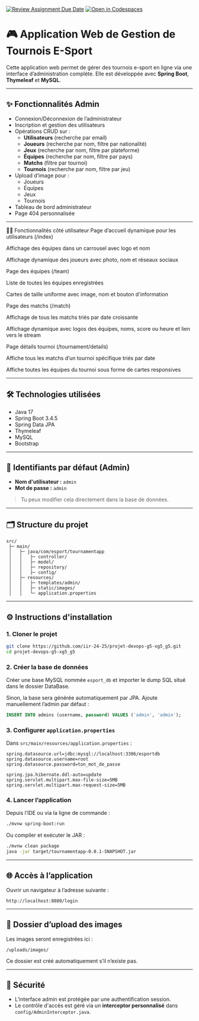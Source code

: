 [![Review Assignment Due Date](https://classroom.github.com/assets/deadline-readme-button-22041afd0340ce965d47ae6ef1cefeee28c7c493a6346c4f15d667ab976d596c.svg)](https://classroom.github.com/a/hAE1BRhd)
[![Open in Codespaces](https://classroom.github.com/assets/launch-codespace-2972f46106e565e64193e422d61a12cf1da4916b45550586e14ef0a7c637dd04.svg)](https://classroom.github.com/open-in-codespaces?assignment_repo_id=19420634)

# 🎮 Application Web de Gestion de Tournois E-Sport

Cette application web permet de gérer des tournois e-sport en ligne via une interface d’administration complète. Elle est développée avec **Spring Boot**, **Thymeleaf** et **MySQL**.

---

## ✨ Fonctionnalités Admin

- Connexion/Déconnexion de l’administrateur
- Inscription et gestion des utilisateurs
- Opérations CRUD sur :
  - **Utilisateurs** (recherche par email)
  - **Joueurs** (recherche par nom, filtre par nationalité)
  - **Jeux** (recherche par nom, filtre par plateforme)
  - **Équipes** (recherche par nom, filtre par pays)
  - **Matchs** (filtre par tournoi)
  - **Tournois** (recherche par nom, filtre par jeu)
- Upload d’image pour :
  - Joueurs
  - Équipes
  - Jeux
  - Tournois
- Tableau de bord administrateur
- Page 404 personnalisée

---

🧑‍💻 Fonctionnalités côté utilisateur
Page d’accueil dynamique pour les utilisateurs (/index)

Affichage des équipes dans un carrousel avec logo et nom

Affichage dynamique des joueurs  avec photo, nom et réseaux sociaux

Page des équipes (/team)

Liste de toutes les équipes enregistrées

Cartes de taille uniforme avec image, nom et bouton d'information

Page des matchs (/match)

Affichage de tous les matchs triés par date croissante

Affichage dynamique avec logos des équipes, noms, score ou heure et lien vers le stream

Page détails tournoi (/tournament/details)

Affiche tous les matchs d’un tournoi spécifique triés par date

Affiche toutes les équipes du tournoi sous forme de cartes responsives

---


## 🛠️ Technologies utilisées

- Java 17
- Spring Boot 3.4.5
- Spring Data JPA
- Thymeleaf
- MySQL
- Bootstrap

---

## 👤 Identifiants par défaut (Admin)

- **Nom d'utilisateur :** `admin`
- **Mot de passe :** `admin`

> Tu peux modifier cela directement dans la base de données.

---

## 🗂️ Structure du projet

```
src/
 ├─ main/
 │   ├─ java/com/esport/tournamentapp
 │   │   ├─ controller/
 │   │   ├─ model/
 │   │   ├─ repository/
 │   │   ├─ config/
 │   ├─ resources/
 │   │   ├─ templates/admin/
 │   │   ├─ static/images/
 │   │   └─ application.properties
```

---

## ⚙️ Instructions d'installation

### 1. Cloner le projet

```bash
git clone https://github.com/iir-24-25/projet-devops-g5-xg5_g5.git
cd projet-devops-g5-xg5_g5
```

### 2. Créer la base de données

Créer une base MySQL nommée `esport_db` et importer le dump SQL situé dans le dossier DataBase.

Sinon, la base sera générée automatiquement par JPA. Ajoute manuellement l’admin par défaut :

```sql
INSERT INTO admins (username, password) VALUES ('admin', 'admin');
```

### 3. Configurer `application.properties`

Dans `src/main/resources/application.properties` :

```properties
spring.datasource.url=jdbc:mysql://localhost:3306/esportdb
spring.datasource.username=root
spring.datasource.password=ton_mot_de_passe

spring.jpa.hibernate.ddl-auto=update
spring.servlet.multipart.max-file-size=5MB
spring.servlet.multipart.max-request-size=5MB
```

### 4. Lancer l’application

Depuis l’IDE ou via la ligne de commande :

```bash
./mvnw spring-boot:run
```

Ou compiler et exécuter le JAR :

```bash
./mvnw clean package
java -jar target/tournamentapp-0.0.1-SNAPSHOT.jar
```

---

## 🌐 Accès à l’application

Ouvrir un navigateur à l’adresse suivante :

```
http://localhost:8080/login
```

---

## 📁 Dossier d’upload des images

Les images seront enregistrées ici :

```
/uploads/images/
```

Ce dossier est créé automatiquement s’il n’existe pas.

---

## 🔐 Sécurité

- L’interface admin est protégée par une authentification session.
- Le contrôle d'accès est géré via un **interceptor personnalisé** dans `config/AdminInterceptor.java`.
